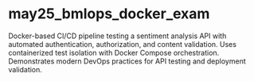 # may25_bmlops_docker_exam
Docker-based CI/CD pipeline testing a sentiment analysis API with automated authentication, authorization, and content validation. Uses containerized test isolation with Docker Compose orchestration. Demonstrates modern DevOps practices for API testing and deployment validation.
